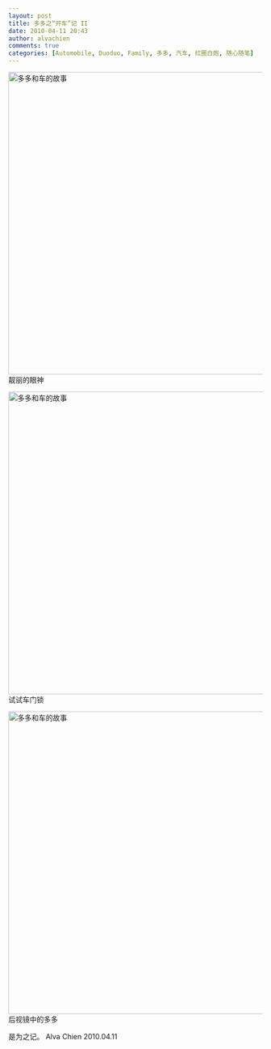 ```yaml
---
layout: post
title: 多多之“开车”记 II
date: 2010-04-11 20:43
author: alvachien
comments: true
categories: [Automobile, Duoduo, Family, 多多, 汽车, 红圈白炮, 随心随笔]
---
```

<a title="多多和车的故事 by Alva Chien, on Flickr" href="http://www.flickr.com/photos/alvachien/4509056312/"><img src="http://farm3.static.flickr.com/2068/4509056312_3b6dc1086b_b.jpg" alt="多多和车的故事" width="600" /></a>
靓丽的眼神

<a title="多多和车的故事 by Alva Chien, on Flickr" href="http://www.flickr.com/photos/alvachien/4508415921/"><img src="http://farm5.static.flickr.com/4005/4508415921_e4c7a725eb_b.jpg" alt="多多和车的故事" width="600" /></a>
试试车门锁

<a title="多多和车的故事 by Alva Chien, on Flickr" href="http://www.flickr.com/photos/alvachien/4508414725/"><img src="http://farm3.static.flickr.com/2757/4508414725_a4e7dab04f_b.jpg" alt="多多和车的故事" width="600" /></a>
后视镜中的多多

是为之记。
Alva Chien
2010.04.11
